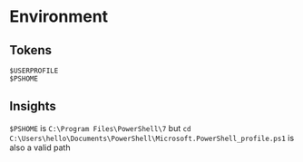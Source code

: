 # Environment
## Tokens
```
$USERPROFILE
$PSHOME
```

## Insights
`$PSHOME` is `C:\Program Files\PowerShell\7` but `cd C:\Users\hello\Documents\PowerShell\Microsoft.PowerShell_profile.ps1` is also a valid path

